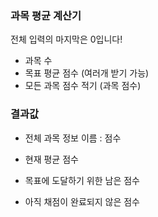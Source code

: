 ### 과목 평균 계산기
전체 입력의 마지막은 0입니다!

- 과목 수
- 목표 평균 점수 (여러개 받기 가능)
- 모든 과목 점수 적기 (과목 점수)

### 결과값
- 전체 과목 정보
이름 : 점수

- 현재 평균 점수
- 목표에 도달하기 위한 남은 점수
- 아직 채점이 완료되지 않은 점수
